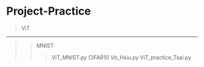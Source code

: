 Project-Practice
===

>ViT
---
>>MNIST
>>>ViT_MNIST.py
>>CIFAR10
>>>Vit_Hsiu.py
>>>ViT_practice_Tsai.py
    
  
